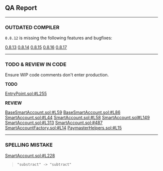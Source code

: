 ## QA Report
---
### OUTDATED COMPILER

`0.8.12` is missing the following features and bugfixes:  

[0.8.13](https://github.com/ethereum/solidity/releases/tag/v0.8.13)
[0.8.14](https://github.com/ethereum/solidity/releases/tag/v0.8.14)
[0.8.15](https://github.com/ethereum/solidity/releases/tag/v0.8.15)
[0.8.16](https://github.com/ethereum/solidity/releases/tag/v0.8.16)
[0.8.17](https://github.com/ethereum/solidity/releases/tag/v0.8.17)
***

### TODO &  REVIEW IN CODE

Ensure WIP code comments don't enter production.  

**TODO**  

[EntryPoint.sol:#L255](https://github.com/code-423n4/2023-01-biconomy/blob/5df2e8f8c0fd3393b9ecdad9ef356955f07fbbdd/scw-contracts/contracts/smart-contract-wallet/aa-4337/core/EntryPoint.sol#L255)

**REVIEW** 

[BaseSmartAccount.sol:#L59](https://github.com/code-423n4/2023-01-biconomy/blob/5df2e8f8c0fd3393b9ecdad9ef356955f07fbbdd/scw-contracts/contracts/smart-contract-wallet/BaseSmartAccount.sol#L59)
[BaseSmartAccount.sol:#L86](https://github.com/code-423n4/2023-01-biconomy/blob/5df2e8f8c0fd3393b9ecdad9ef356955f07fbbdd/scw-contracts/contracts/smart-contract-wallet/BaseSmartAccount.sol#L59)
[SmartAccount.sol:#L44](https://github.com/code-423n4/2023-01-biconomy/blob/5df2e8f8c0fd3393b9ecdad9ef356955f07fbbdd/scw-contracts/contracts/smart-contract-wallet/SmartAccount.sol#L44)
[SmartAccount.sol:#L58](https://github.com/code-423n4/2023-01-biconomy/blob/5df2e8f8c0fd3393b9ecdad9ef356955f07fbbdd/scw-contracts/contracts/smart-contract-wallet/SmartAccount.sol#L58)
[SmartAccount.sol#L149](https://github.com/code-423n4/2023-01-biconomy/blob/5df2e8f8c0fd3393b9ecdad9ef356955f07fbbdd/scw-contracts/contracts/smart-contract-wallet/SmartAccount.sol#L149)
[SmartAccount.sol:#L313](https://github.com/code-423n4/2023-01-biconomy/blob/5df2e8f8c0fd3393b9ecdad9ef356955f07fbbdd/scw-contracts/contracts/smart-contract-wallet/SmartAccount.sol#L313)
[SmartAccount.sol:#487](https://github.com/code-423n4/2023-01-biconomy/blob/5df2e8f8c0fd3393b9ecdad9ef356955f07fbbdd/scw-contracts/contracts/smart-contract-wallet/SmartAccount.sol#L487)
[SmartAccountFactory.sol:#L14](https://github.com/code-423n4/2023-01-biconomy/blob/5df2e8f8c0fd3393b9ecdad9ef356955f07fbbdd/scw-contracts/contracts/smart-contract-wallet/SmartAccountFactory.sol#L14)
[PaymasterHelpers.sol:#L15](https://github.com/code-423n4/2023-01-biconomy/blob/5df2e8f8c0fd3393b9ecdad9ef356955f07fbbdd/scw-contracts/contracts/smart-contract-wallet/paymasters/PaymasterHelpers.sol#L15)

***
### SPELLING MISTAKE
[SmartAccount.sol:#L228](https://github.com/code-423n4/2023-01-biconomy/blob/5df2e8f8c0fd3393b9ecdad9ef356955f07fbbdd/scw-contracts/contracts/smart-contract-wallet/SmartAccount.sol#L228)

>`"substract" -> "subtract"`